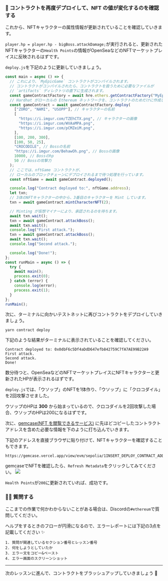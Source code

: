### 👻 コントラクトを再度デプロイして、NFT の値が変化するのを確認する

これから、NFTキャラクターの属性情報が更新されていることを確認していきます。

`player.hp = player.hp - bigBoss.attackDamage;`が実行されると、更新されたNFTキャラクターの`Health Points`の情報がOpenSeaなどのNFTマーケットプレイスに反映されるはずです。

`deploy.js`を下記のように更新していきましょう。

```javascript
const main = async () => {
  // これにより、`MyEpicGame` コントラクトがコンパイルされます。
  // コントラクトがコンパイルされたら、コントラクトを扱うために必要なファイルが
  // `artifacts` ディレクトリの直下に生成されます。
  const gameContractFactory = await hre.ethers.getContractFactory("MyEpicGame");
  // Hardhat がローカルの Ethereum ネットワークを、コントラクトのためだけに作成します。
  const gameContract = await gameContractFactory.deploy(
    ["ZORO", "NAMI", "USOPP"], // キャラクターの名前
    [
      "https://i.imgur.com/TZEhCTX.png", // キャラクターの画像
      "https://i.imgur.com/WVAaMPA.png",
      "https://i.imgur.com/pCMZeiM.png",
    ],
    [100, 200, 300],
    [100, 50, 25],
    "CROCODILE", // Bossの名前
    "https://i.imgur.com/BehawOh.png", // Bossの画像
    10000, // Bossのhp
    50 // Bossの攻撃力
  );
  // ここでは、nftGame コントラクトが、
  // ローカルのブロックチェーンにデプロイされるまで待つ処理を行っています。
  const nftGame = await gameContract.deployed();

  console.log("Contract deployed to:", nftGame.address);
  let txn;
  // 3体のNFTキャラクターの中から、3番目のキャラクターを Mint しています。
  txn = await gameContract.mintCharacterNFT(2);

  // Minting が仮想マイナーにより、承認されるのを待ちます。
  await txn.wait();
  txn = await gameContract.attackBoss();
  await txn.wait();
  console.log("First attack.");
  txn = await gameContract.attackBoss();
  await txn.wait();
  console.log("Second attack.");

  console.log("Done!");
};
const runMain = async () => {
  try {
    await main();
    process.exit(0);
  } catch (error) {
    console.log(error);
    process.exit(1);
  }
};
runMain();
```

次に、ターミナルに向かいテストネットに再びコントラクトをデプロイしていきましょう。

```
yarn contract deploy
```

下記のような結果がターミナルに表示されていることを確認してください。

```plaintext
Contract deployed to: 0x0dbF6c5Df4aDdD647efb842759C7fA7AE99B22A9
First attack.
Second attack.
Done!
```

数分待つと、OpenSeaなどのNFTマーケットプレイスにNFTキャラクターと更新されたHPが表示されるはずです。

`deploy.js`では、「ウソップ」のNFTを1体作り、「ウソップ」に「クロコダイル」を2回攻撃させました。

ウソップのHPは **300** から始まっているので、クロコダイルを2回攻撃した場合、ウソップのHPは200になるはずです。

次に、[gemcase(NFT を閲覧できるサービス)](https://gemcase.vercel.app/) に先ほどコピーしたコントラクトアドレスを含めた必要な情報を下のように打ち込んでいきます。

下記のアドレスを直接ブラウザに貼り付けて、NFTキャラクターを確認することもできます。

```
https://gemcase.vercel.app/view/evm/sepolia/1INSERT_DEPLOY_CONTRACT_ADDRESS_HERE:INSERT_TOKEN_ID_HERE/1
```

gemcaseでNFTを確認したら、`Refresh Metadata`をクリックしてみてください。
![](/images/ETH-NFT-Game/section-2/2_2_1.png)

`Health Points`が`200`に更新されていれば、成功です。

### 🙋‍♂️ 質問する

ここまでの作業で何かわからないことがある場合は、Discordの`#ethereum`で質問してください。

ヘルプをするときのフローが円滑になるので、エラーレポートには下記の3点を記載してください ✨

```
1. 質問が関連しているセクション番号とレッスン番号
2. 何をしようとしていたか
3. エラー文をコピー&ペースト
4. エラー画面のスクリーンショット
```

---

次のレッスンに進んで、コントラクトをブラッシュアップしていきましょう 🎉
